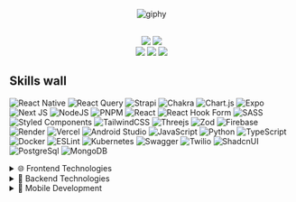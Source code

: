 <div align="center"> 
  
  ![giphy](https://github.com/roberiof/roberiof/assets/107323497/6089ccfd-73ee-46da-a662-5e43f94a8e18)

</div>

<br>

<div align="center"> 
  <a href="https://roberiof.vercel.app/" target="_blank"><img src="https://img.shields.io/badge/Portfolio-%23000000.svg?style=for-the-badge&logo=firefox&logoColor=#8A0D8B" target="_blank"></a> 
  <a href="https://medium.com/@roberiof" target="_blank"><img src="https://img.shields.io/badge/Medium-12100E?style=for-the-badge&logo=medium&logoColor=white" target="_blank"></a>
  <br/>
  <a href = "mailto:roberiofilhodev@gmail.com"><img src="https://img.shields.io/badge/Gmail-D14836?style=for-the-badge&logo=gmail&logoColor=white" target="_blank"></a>
  <a href = "https://wa.me/5588999620850"><img src="https://img.shields.io/badge/WhatsApp-25D366?style=for-the-badge&logo=whatsapp&logoColor=white" target="_blank"></a>
  <a href="https://www.linkedin.com/in/roberiof/" target="_blank"><img src="https://img.shields.io/badge/-LinkedIn-%230077B5?style=for-the-badge&logo=linkedin&logoColor=white" target="_blank"></a> 
</div>

## Skills wall
![React Native](https://img.shields.io/badge/react_native-%2320232a.svg?style=for-the-badge&logo=react&logoColor=%2361DAFB)
![React Query](https://img.shields.io/badge/-React%20Query-FF4154?style=for-the-badge&logo=react%20query&logoColor=white)
![Strapi](https://img.shields.io/badge/strapi-%232E7EEA.svg?style=for-the-badge&logo=strapi&logoColor=white)
![Chakra](https://img.shields.io/badge/chakra-%234ED1C5.svg?style=for-the-badge&logo=chakraui&logoColor=white)
![Chart.js](https://img.shields.io/badge/chart.js-F5788D.svg?style=for-the-badge&logo=chart.js&logoColor=white)
![Expo](https://img.shields.io/badge/expo-1C1E24?style=for-the-badge&logo=expo&logoColor=#D04A37)
![Next JS](https://img.shields.io/badge/Next-black?style=for-the-badge&logo=next.js&logoColor=white)
![NodeJS](https://img.shields.io/badge/node.js-6DA55F?style=for-the-badge&logo=node.js&logoColor=white)
![PNPM](https://img.shields.io/badge/pnpm-%234a4a4a.svg?style=for-the-badge&logo=pnpm&logoColor=f69220)
![React](https://img.shields.io/badge/react-%2320232a.svg?style=for-the-badge&logo=react&logoColor=%2361DAFB)
![React Hook Form](https://img.shields.io/badge/React%20Hook%20Form-%23EC5990.svg?style=for-the-badge&logo=reacthookform&logoColor=white)
![SASS](https://img.shields.io/badge/SASS-hotpink.svg?style=for-the-badge&logo=SASS&logoColor=white)
![Styled Components](https://img.shields.io/badge/styled--components-DB7093?style=for-the-badge&logo=styled-components&logoColor=white)
![TailwindCSS](https://img.shields.io/badge/tailwindcss-%2338B2AC.svg?style=for-the-badge&logo=tailwind-css&logoColor=white)
![Threejs](https://img.shields.io/badge/threejs-black?style=for-the-badge&logo=three.js&logoColor=white)
![Zod](https://img.shields.io/badge/zod-%233068b7.svg?style=for-the-badge&logo=zod&logoColor=white)
![Firebase](https://img.shields.io/badge/firebase-%23039BE5.svg?style=for-the-badge&logo=firebase)
![Render](https://img.shields.io/badge/Render-%46E3B7.svg?style=for-the-badge&logo=render&logoColor=white)
![Vercel](https://img.shields.io/badge/vercel-%23000000.svg?style=for-the-badge&logo=vercel&logoColor=white)
![Android Studio](https://img.shields.io/badge/android%20studio-346ac1?style=for-the-badge&logo=android%20studio&logoColor=white)
![JavaScript](https://img.shields.io/badge/javascript-%23323330.svg?style=for-the-badge&logo=javascript&logoColor=%23F7DF1E)
![Python](https://img.shields.io/badge/python-3670A0?style=for-the-badge&logo=python&logoColor=ffdd54)
![TypeScript](https://img.shields.io/badge/typescript-%23007ACC.svg?style=for-the-badge&logo=typescript&logoColor=white)
![Docker](https://img.shields.io/badge/docker-%230db7ed.svg?style=for-the-badge&logo=docker&logoColor=white)
![ESLint](https://img.shields.io/badge/ESLint-4B3263?style=for-the-badge&logo=eslint&logoColor=white)
![Kubernetes](https://img.shields.io/badge/kubernetes-%23326ce5.svg?style=for-the-badge&logo=kubernetes&logoColor=white)
![Swagger](https://img.shields.io/badge/-Swagger-%23Clojure?style=for-the-badge&logo=swagger&logoColor=white)
![Twilio](https://img.shields.io/badge/Twilio-F22F46?style=for-the-badge&logo=TwiliologoColor=white)
![ShadcnUI](https://img.shields.io/badge/shadcn%2Fui-000000?style=for-the-badge&logo=shadcnui&logoColor=white)
![PostgreSql](https://img.shields.io/badge/PostgreSQL-316192?style=for-the-badge&logo=postgresql&logoColor=white) 
![MongoDB](https://img.shields.io/badge/MongoDB-4EA94B?style=for-the-badge&logo=mongodb&logoColor=white)


<details>
  <summary>🌐 Frontend Technologies </summary>
  <ul>    
    ![Next JS](https://img.shields.io/badge/Next-black?style=for-the-badge&logo=next.js&logoColor=white)     
    ![Chakra](https://img.shields.io/badge/chakra-%234ED1C5.svg?style=for-the-badge&logo=chakraui&logoColor=white)
    ![React Query](https://img.shields.io/badge/-React%20Query-FF4154?style=for-the-badge&logo=react%20query&logoColor=white)      
    ![TypeScript](https://img.shields.io/badge/typescript-%23007ACC.svg?style=for-the-badge&logo=typescript&logoColor=white)
    ![JavaScript](https://img.shields.io/badge/javascript-%23323330.svg?style=for-the-badge&logo=javascript&logoColor=%23F7DF1E)
    ![Zod](https://img.shields.io/badge/zod-%233068b7.svg?style=for-the-badge&logo=zod&logoColor=white)
    ![Threejs](https://img.shields.io/badge/threejs-black?style=for-the-badge&logo=three.js&logoColor=white)
    ![React](https://img.shields.io/badge/react-%2320232a.svg?style=for-the-badge&logo=react&logoColor=%2361DAFB)
    ![React Hook Form](https://img.shields.io/badge/React%20Hook%20Form-%23EC5990.svg?style=for-the-badge&logo=reacthookform&logoColor=white)
    ![SASS](https://img.shields.io/badge/SASS-hotpink.svg?style=for-the-badge&logo=SASS&logoColor=white)
    ![Styled Components](https://img.shields.io/badge/styled--components-DB7093?style=for-the-badge&logo=styled-components&logoColor=white)
    ![TailwindCSS](https://img.shields.io/badge/tailwindcss-%2338B2AC.svg?style=for-the-badge&logo=tailwind-css&logoColor=white)
    ![Chakra](https://img.shields.io/badge/chakra-%234ED1C5.svg?style=for-the-badge&logo=chakraui&logoColor=white)
    ![ShadcnUI](https://img.shields.io/badge/shadcn%2Fui-000000?style=for-the-badge&logo=shadcnui&logoColor=white)
  </ul>
</details>

<details>
  <summary>🔧 Backend Technologies </summary>
  <ul>
    ![TypeScript](https://img.shields.io/badge/typescript-%23007ACC.svg?style=for-the-badge&logo=typescript&logoColor=white)
    ![Strapi](https://img.shields.io/badge/strapi-%232E7EEA.svg?style=for-the-badge&logo=strapi&logoColor=white)
    ![Kubernetes](https://img.shields.io/badge/kubernetes-%23326ce5.svg?style=for-the-badge&logo=kubernetes&logoColor=white)
    ![Swagger](https://img.shields.io/badge/-Swagger-%23Clojure?style=for-the-badge&logo=swagger&logoColor=white)
    ![Twilio](https://img.shields.io/badge/Twilio-F22F46?style=for-the-badge&logo=TwiliologoColor=white)
    ![Docker](https://img.shields.io/badge/docker-%230db7ed.svg?style=for-the-badge&logo=docker&logoColor=white)
    ![JavaScript](https://img.shields.io/badge/javascript-%23323330.svg?style=for-the-badge&logo=javascript&logoColor=%23F7DF1E)
    ![Firebase](https://img.shields.io/badge/firebase-%23039BE5.svg?style=for-the-badge&logo=firebase)
    ![NodeJS](https://img.shields.io/badge/node.js-6DA55F?style=for-the-badge&logo=node.js&logoColor=white)
    ![MongoDB](https://img.shields.io/badge/MongoDB-4EA94B?style=for-the-badge&logo=mongodb&logoColor=white)
    ![PostgreSql](https://img.shields.io/badge/PostgreSQL-316192?style=for-the-badge&logo=postgresql&logoColor=white) 
  </ul>
</details>

<details>
  <summary>📱 Mobile Development</summary>
  <ul>
    ![React Native](https://img.shields.io/badge/react_native-%2320232a.svg?style=for-the-badge&logo=react&logoColor=%2361DAFB)
    ![React Query](https://img.shields.io/badge/-React%20Query-FF4154?style=for-the-badge&logo=react%20query&logoColor=white)   
    ![Expo](https://img.shields.io/badge/expo-1C1E24?style=for-the-badge&logo=expo&logoColor=#D04A37)   
    ![Firebase](https://img.shields.io/badge/firebase-%23039BE5.svg?style=for-the-badge&logo=firebase)
    ![TypeScript](https://img.shields.io/badge/typescript-%23007ACC.svg?style=for-the-badge&logo=typescript&logoColor=white)
    ![React Hook Form](https://img.shields.io/badge/React%20Hook%20Form-%23EC5990.svg?style=for-the-badge&logo=reacthookform&logoColor=white)
    ![Zod](https://img.shields.io/badge/zod-%233068b7.svg?style=for-the-badge&logo=zod&logoColor=white)
  </ul>
</details>


